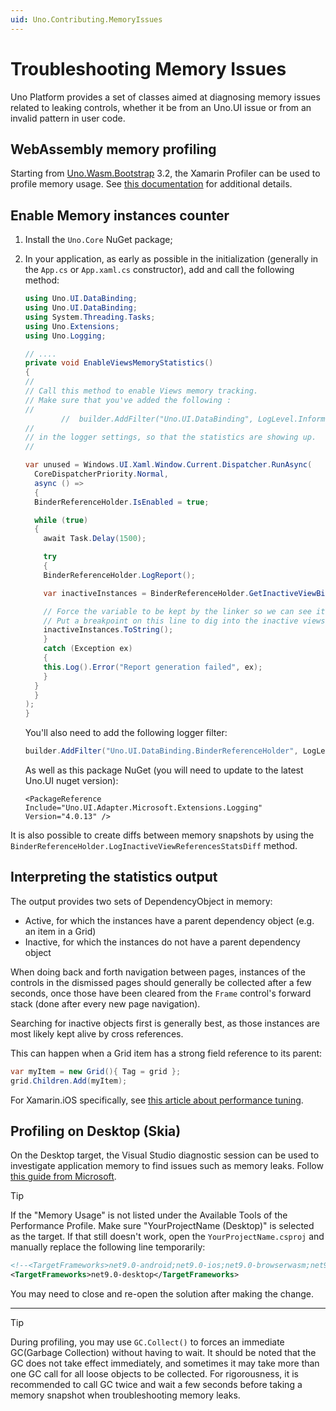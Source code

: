 ```yaml
---
uid: Uno.Contributing.MemoryIssues
---
```


# Troubleshooting Memory Issues

Uno Platform provides a set of classes aimed at diagnosing memory issues related to leaking controls, whether it be from
an Uno.UI issue or from an invalid pattern in user code.

## WebAssembly memory profiling

Starting from [Uno.Wasm.Bootstrap](https://github.com/unoplatform/Uno.Wasm.Bootstrap) 3.2, the Xamarin Profiler can be used to profile memory usage. See [this documentation](https://github.com/unoplatform/Uno.Wasm.Bootstrap#memory-profiling) for additional details.

## Enable Memory instances counter

1. Install the `Uno.Core` NuGet package;
2. In your application, as early as possible in the initialization (generally in the `App.cs` or `App.xaml.cs` constructor), add and call the following method:

    ```csharp
    using Uno.UI.DataBinding;
    using Uno.UI.DataBinding;
    using System.Threading.Tasks;
    using Uno.Extensions;
    using Uno.Logging;

    // ....
    private void EnableViewsMemoryStatistics()
    {
    //
    // Call this method to enable Views memory tracking.
    // Make sure that you've added the following :
    //
            //  builder.AddFilter("Uno.UI.DataBinding", LogLevel.Information );
    //
    // in the logger settings, so that the statistics are showing up.
    //

    var unused = Windows.UI.Xaml.Window.Current.Dispatcher.RunAsync(
      CoreDispatcherPriority.Normal,
      async () =>
      {
      BinderReferenceHolder.IsEnabled = true;

      while (true)
      {
        await Task.Delay(1500);

        try
        {
        BinderReferenceHolder.LogReport();

        var inactiveInstances = BinderReferenceHolder.GetInactiveViewBinders();

        // Force the variable to be kept by the linker so we can see it with the debugger.
        // Put a breakpoint on this line to dig into the inactive views.
        inactiveInstances.ToString();
        }
        catch (Exception ex)
        {
        this.Log().Error("Report generation failed", ex);
        }
      }
      }
    );
    }
    ```

    You'll also need to add the following logger filter:

    ```csharp
    builder.AddFilter("Uno.UI.DataBinding.BinderReferenceHolder", LogLevel.Information );
    ```

    As well as this package NuGet (you will need to update to the latest Uno.UI nuget version):

    ```xaml
    <PackageReference Include="Uno.UI.Adapter.Microsoft.Extensions.Logging" Version="4.0.13" />
    ```

It is also possible to create diffs between memory snapshots by using the `BinderReferenceHolder.LogInactiveViewReferencesStatsDiff` method.

## Interpreting the statistics output

The output provides two sets of DependencyObject in memory:

- Active, for which the instances have a parent dependency object (e.g. an item in a Grid)
- Inactive, for which the instances do not have a parent dependency object

When doing back and forth navigation between pages, instances of the controls in the dismissed pages should
generally be collected after a few seconds, once those have been cleared from the `Frame` control's forward
stack (done after every new page navigation).

Searching for inactive objects first is generally best, as those instances are most likely kept alive by
cross references.

This can happen when a Grid item has a strong field reference to its parent:

```csharp
var myItem = new Grid(){ Tag = grid };
grid.Children.Add(myItem);
```

For Xamarin.iOS specifically, see [this article about performance tuning](https://learn.microsoft.com/xamarin/ios/deploy-test/performance).

## Profiling on Desktop (Skia)

On the Desktop target, the Visual Studio diagnostic session can be used to investigate application memory to find issues such as memory leaks. Follow [this guide from Microsoft](https://learn.microsoft.com/en-us/visualstudio/profiling/memory-usage-without-debugging2?view=vs-2022&pivots=programming-language-dotnet).

> [!TIP]
> If the "Memory Usage" is not listed under the Available Tools of the Performance Profile. Make sure "YourProjectName (Desktop)" is selected as the target. If that still doesn't work, open the `YourProjectName.csproj` and manually replace the following line temporarily:
>
> ```xml
> <!--<TargetFrameworks>net9.0-android;net9.0-ios;net9.0-browserwasm;net9.0-desktop</TargetFrameworks>-->
> <TargetFrameworks>net9.0-desktop</TargetFrameworks>
> ```
>
> You may need to close and re-open the solution after making the change.

---

> [!TIP]
> During profiling, you may use `GC.Collect()` to forces an immediate GC(Garbage Collection) without having to wait. It should be noted that the GC does not take effect immediately, and sometimes it may take more than one GC call for all loose objects to be collected. For rigorousness, it is recommended to call GC twice and wait a few seconds before taking a memory snapshot when troubleshooting memory leaks.
